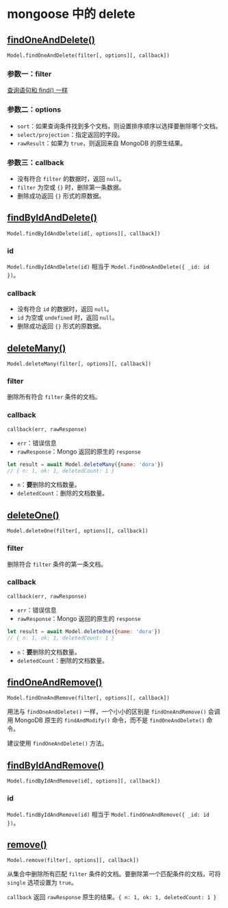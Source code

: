 # mongoose 中的 delete

## [findOneAndDelete()](https://mongoosejs.com/docs/api/model.html#model_Model.findOneAndDelete)

`Model.findOneAndDelete(filter[, options][, callback])`

### 参数一：filter

[查询语句和 find() 一样](https://segmentfault.com/a/1190000021010300)

### 参数二：options

- `sort`：如果查询条件找到多个文档，则设置排序顺序以选择要删除哪个文档。
- `select/projection`：指定返回的字段。
- `rawResult`：如果为 `true`，则返回来自 MongoDB 的原生结果。

### 参数三：callback

- 没有符合 `filter` 的数据时，返回 `null`。
- `filter` 为空或 `{}` 时，删除第一条数据。
- 删除成功返回 `{}` 形式的原数据。

## [findByIdAndDelete()](https://mongoosejs.com/docs/api/model.html#model_Model.findByIdAndDelete)

`Model.findByIdAndDelete(id[, options][, callback])`

### id

`Model.findByIdAndDelete(id)` 相当于 `Model.findOneAndDelete({ _id: id })`。

### callback

- 没有符合 `id` 的数据时，返回 `null`。
- `id` 为空或 `undefined` 时，返回  `null`。
- 删除成功返回 `{}` 形式的原数据。

## [deleteMany()](https://mongoosejs.com/docs/api/model.html#model_Model.deleteMany)

`Model.deleteMany(filter[, options][, callback])`

### filter

删除所有符合 `filter` 条件的文档。

### callback

`callback(err, rawResponse)`

- `err`：错误信息
- `rawResponse`：Mongo 返回的原生的 `response`

```js
let result = await Model.deleteMany({name: 'dora'})
// { n: 1, ok: 1, deletedCount: 1 }
```

- `n`：**要**删除的文档数量。 
- `deletedCount`：删除的文档数量。

## [deleteOne()](https://mongoosejs.com/docs/api/model.html#model_Model.deleteOne)

`Model.deleteOne(filter[, options][, callback])`

### filter

删除符合 `filter` 条件的第一条文档。

### callback

`callback(err, rawResponse)`

- `err`：错误信息
- `rawResponse`：Mongo 返回的原生的 `response`

```js
let result = await Model.deleteOne({name: 'dora'})
// { n: 1, ok: 1, deletedCount: 1 }
```

- `n`：**要**删除的文档数量。 
- `deletedCount`：删除的文档数量。

## [findOneAndRemove()](https://mongoosejs.com/docs/api/model.html#model_Model.findOneAndRemove)

`Model.findOneAndRemove(filter[, options][, callback])`

用法与 `findOneAndDelete()` 一样，一个小小的区别是 `findOneAndRemove()` 会调用 MongoDB 原生的 `findAndModify()` 命令，而不是 `findOneAndDelete()` 命令。

建议使用 `findOneAndDelete()` 方法。

## [findByIdAndRemove()](https://mongoosejs.com/docs/api/model.html#model_Model.findByIdAndRemove)

`Model.findByIdAndRemove(id[, options][, callback])`

### id

`Model.findByIdAndRemove(id)` 相当于 `Model.findOneAndRemove({ _id: id })`。

## [remove()](https://mongoosejs.com/docs/api/model.html#model_Model.remove)

`Model.remove(filter[, options][, callback])`

从集合中删除所有匹配 `filter` 条件的文档。要删除第一个匹配条件的文档，可将 `single` 选项设置为 `true`。

`callback` 返回 `rawResponse` 原生的结果。`{ n: 1, ok: 1, deletedCount: 1 }`





